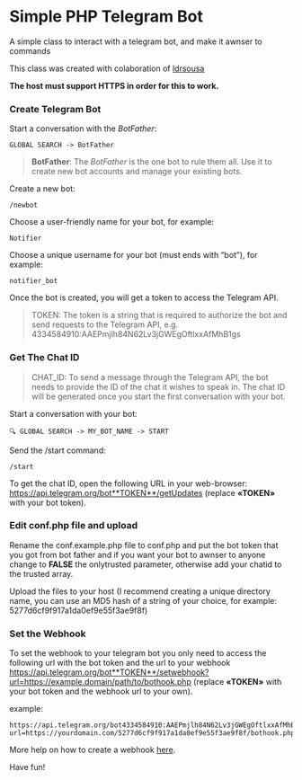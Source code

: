 # Simple PHP Telegram Bot

A simple class to interact with a telegram bot, and make it awnser to commands

This class was created with colaboration of [ldrsousa](https://github.com/ldrsousa)

**The host must support HTTPS in order for this to work.**

### Create Telegram Bot

Start a conversation with the *BotFather*:

```
GLOBAL SEARCH -> BotFather
```

> **BotFather**: The *BotFather* is the one bot to rule them all. Use it to create new bot accounts and manage your existing bots.


Create a new bot:

`/newbot`

Choose a user-friendly name for your bot, for example:

`Notifier`

Choose a unique username for your bot (must ends with “bot”), for example:

`notifier_bot`

Once the bot is created, you will get a token to access the Telegram API.

> TOKEN: The token is a string that is required to authorize the bot and send requests to the Telegram API, e.g. 4334584910:AAEPmjlh84N62Lv3jGWEgOftlxxAfMhB1gs


### Get The Chat ID

> CHAT_ID: To send a message through the Telegram API, the bot needs to provide the ID of the chat it wishes to speak in. The chat ID will be generated once you start the first conversation with your bot.

Start a conversation with your bot:

`🔍 GLOBAL SEARCH -> MY_BOT_NAME -> START`

Send the /start command:

`/start`

To get the chat ID, open the following URL in your web-browser: https://api.telegram.org/bot**TOKEN**/getUpdates (replace **«TOKEN»** with your bot token).


### Edit conf.php file and upload

Rename the conf.example.php file to conf.php and put the bot token that you got from bot father and if you want your bot to awnser to anyone change to **FALSE** the onlytrusted parameter, otherwise add your chatid to the trusted array.

Upload the files to your host (I recommend creating a unique directory name, you can use an MD5 hash of a string of your choice, for example: 5277d6cf9f917a1da0ef9e55f3ae9f8f)


### Set the Webhook

To set the webhook to your telegram bot you only need to access the following url with the bot token and the url to your webhook https://api.telegram.org/bot**TOKEN**/setwebhook?url=https://example.domain/path/to/bothook.php (replace **«TOKEN»** with your bot token and the webhook url to your own).

example: 
```
https://api.telegram.org/bot4334584910:AAEPmjlh84N62Lv3jGWEgOftlxxAfMhB1gs/setwebhook?url=https://yourdomain.com/5277d6cf9f917a1da0ef9e55f3ae9f8f/bothook.php
```

More help on how to create a webhook [here](https://core.telegram.org/bots/webhooks).


Have fun!
